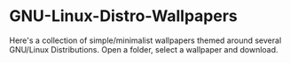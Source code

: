 # GNU-Linux-Distro-Wallpapers
Here's a collection of simple/minimalist wallpapers themed around several GNU/Linux Distributions.
Open a folder, select a wallpaper and download.

